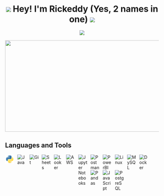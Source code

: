 
<h1 align="center">
  <img src="https://media.giphy.com/media/hvRJCLFzcasrR4ia7z/giphy.gif" width="30px">
  Hey! I'm Rickeddy (Yes, 2 names in one)
<img src="https://github.com/7oSkaaa/7oSkaaa/blob/main/Images/about_me.gif?raw=true" width="30px">
</h1>
<p align="center">
  <a href="https://github.com/DenverCoder1/readme-typing-svg">
    <img src="https://readme-typing-svg.herokuapp.com?font=monospace&color=%23C8BE25&size=25&center=true&vCenter=true&width=600&height=80&lines=Data+Analyst;Back-End+Developer;Data+Engineer;Data+Scientist">
  </a>
</p>
<div align="center">
  <img src="https://media.giphy.com/media/dWesBcTLavkZuG35MI/giphy.gif" width="600" height="300"/>
</div>
<h2>Languages and Tools</h2>

<img align="left" alt="Python" width="30px" style="padding-right:10px;" src="https://github.com/devicons/devicon/blob/master/icons/python/python-original.svg" />
<img align="left" alt="Java" width="30px" style="padding-right:10px;" src="https://cdn.jsdelivr.net/gh/devicons/devicon/icons/java/java-original.svg"/>
<img align="left" alt="Git" width="30px" style="padding-right:10px;" src="https://cdn.jsdelivr.net/gh/devicons/devicon/icons/git/git-original.svg" />
<img align="left" alt="Sheets" width="30px" style="padding-right:10px;" src="https://cdn2.iconfinder.com/data/icons/metro-ui-icon-set/512/Excel_15.png" />
<img align="left" alt="Looker" width="30px" style="padding-right:10px;" src="https://www.svgrepo.com/show/354012/looker-icon.svg" />
<img align="left" alt="AWS" width="30px" style="padding-right:10px;" src="https://cdn.iconscout.com/icon/free/png-256/free-aws-logo-icon-download-in-svg-png-gif-file-formats--cloud-computing-network-server-database-brand-pack-logos-icons-1583149.png" />
<img align="left" alt="Jupyter Notebooks" width="30px" style="padding-right:10px;" src="https://numfocus.org/wp-content/uploads/2016/07/jupyter-logo-300.png" />
<img align="left" alt="Postman" width="30px" style="padding-right:10px;" src="https://www.svgrepo.com/show/354202/postman-icon.svg" />
<img align="left" alt="PowerBI" width="30px" style="padding-right:10px;" src="https://banner2.cleanpng.com/20180708/hit/aawf0uur5.webp" />
<img align="left" alt="Linux" width="30px" style="padding-right:10px;" src="https://cdn.jsdelivr.net/gh/devicons/devicon/icons/linux/linux-original.svg" />
<img align="left" alt="MySQL" width="30px" style="padding-right:10px;" src="https://banner2.cleanpng.com/20180411/wre/avf0mauoj.webp" />
<img align="left" alt="Docker" width="30px" style="padding-right:10px;" src="https://cdn4.iconfinder.com/data/icons/logos-and-brands/512/97_Docker_logo_logos-512.png" />
<img align="left" alt="Pandas" width="30px" style="padding-right:10px;" src="https://img.icons8.com/color/600/000000/pandas.png" />
<img align="left" alt="JavaScript" width="30px" style="padding-right:10px;" src="https://cdn.jsdelivr.net/gh/devicons/devicon/icons/javascript/javascript-plain.svg" />
<img align="left" alt="PostgreSQL" width="30px" style="padding-right:10px;" src="https://w7.pngwing.com/pngs/448/730/png-transparent-postgresql-plain-logo-icon.png" />
<br />
